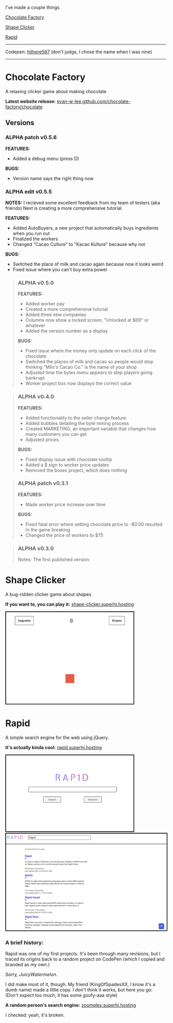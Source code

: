 I've made a couple things

[Chocolate Factory](#chocolate)

[Shape Clicker](#shape)

[Rapid](#rapid)

---

Codepen: 
<a href="https://codepen.io/hithere567">hithere567</a> (don't judge, I chose the name when I was nine)

---
<h1 id="chocolate">Chocolate Factory</h1>
A relaxing clicker game about making chocolate

**Latest website release:** 
<a href="https://evan-w-lee.github.io/chocolate-factory/chocolate">evan-w-lee.github.com/chocolate-factory/chocolate</a>

## Versions

### ALPHA patch v0.5.6
**FEATURES:**
* Added a debug menu (press D)


**BUGS:**
* Version name says the right thing now

### ALPHA edit v0.5.5
**NOTES:**
I recieved some excellent feedback from my team of testers (aka friends) Next is creating a more comprehensive tutorial.

**FEATURES:**
* Added AutoBuyers, a new project that automatically buys ingredients when you run out
* Finalized the workers
* Changed "Cacao Culture" to "Kacao Kulture" because why not


**BUGS:**
* Switched the place of milk and cacao again because now it looks weird
* Fixed issue where you can't buy extra power

>### ALPHA v0.5.0
>**FEATURES:**
>* Added worker pay
>* Created a more comprehensive tutorial
>* Added three new companies
>* Columns now show a locked screen, "Unlocked at $69" or whatever
>* Added the version number as a display
>
>
>**BUGS:**
>* Fixed issue where the money only update on each click of the chocolate
>* Switched the places of milk and cacao so people would stop thinking "Milo's Cacao Co." is the name of your shop
>* Adjusted time the bytes menu appears to stop players going bankrupt
>* Worker project box now displays the correct value

>### ALPHA v0.4.0
>**FEATURES:**
>* Added functionality to the seller change feature
>* Added bubbles detailing the byte mining process
>* Created MARKETING, an important variable that changes how many customers you can get
>* Adjusted prices
>
>
>**BUGS:**
>* Fixed display issue with chocolate tooltip
>* Added a $ sign to worker price updates
>* Removed the boxes project, which does nothing

>### ALPHA patch v0.3.1
>**FEATURES:**
>* Made worker price increase over time
>
>
>**BUGS:**
>* Fixed fatal error where setting chocolate price to -$0.00 resulted in the game breaking
>* Changed the price of workers to $75

>### ALPHA v0.3.0
>Notes: The first published version

<h1 id="shape">Shape Clicker</h1>
A bug-ridden clicker game about shapes

**If you want to, you can play it:** 
<a href="https://shape-clicker.superhi.hosting">shape-clicker.superhi.hosting</a>

<img src="/Screenshot 2024-05-18 at 9.28.08 AM.png" style="width: 400px; border: 2px solid black;">

<h1 id="rapid">Rapid</h1>
A simple search engine for the web using jQuery.

**It's actually kinda cool:**
<a href="https://rapid.superhi.hosting">rapid.superhi.hosting</a>

<img src="/Screenshot 2024-05-20 at 7.34.25 PM.png" style="width: 400px; border: 2px solid black;">

<img src="/Screenshot 2024-05-20 at 7.34.44 PM.png" style="width: 600px; border: 2px solid black;">

### A brief history:

Rapid was one of my first projects. It's been through many revisions, but I traced its origins back to a random project on CodePen (which I copied and branded as my own.)

*Sorry, JuicyWatermelon.*

I did make most of it, though. My friend (KingOfSpadesXX, I know it's a dumb name) made a little copy. I don't think it works, but here you go: (Don't expect too much, it has some goofy-aaa style)

**A random person's search engine:**
<a href="https://zoomplex.superhi.hosting">zoomplex.superhi.hosting</a>

I checked: yeah, it's broken.
